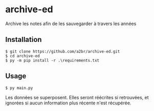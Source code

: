 # archive-ed
Archive les notes afin de les sauvegarder à travers les années

## Installation
```console
$ git clone https://github.com/a2br/archive-ed.git
$ cd archive-ed
$ py -m pip install -r .\requirements.txt
```
## Usage
```console
$ py main.py
```
Les données se superposent. Elles seront réécrites si retrouvées, et ignorées si aucun information plus récente n'est récupérée.
